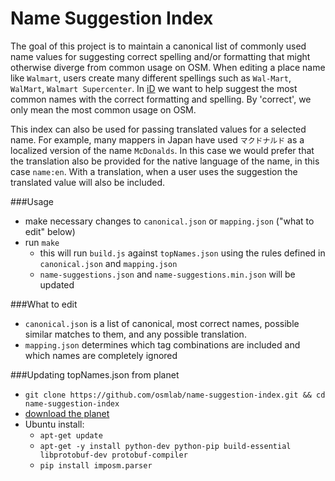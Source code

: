 # Name Suggestion Index

The goal of this project is to maintain a canonical list of commonly used name 
values for suggesting correct spelling and/or formatting that might otherwise 
diverge from common usage on OSM. When editing a place name like `Walmart`, users 
create many different spellings such as `Wal-Mart`, `WalMart`, `Walmart Supercenter`. 
In [iD](http://github.com/systemed/iD) we want to help suggest the most common 
names with the correct formatting and spelling. By 'correct', we only mean the 
most common usage on OSM.

This index can also be used for passing translated values for a selected name. 
For example, many mappers in Japan have used `マクドナルド` as a localized version of
the name `McDonalds`. In this case we would prefer that the translation also be provided 
for the native language of the name, in this case `name:en`. With a translation, when a user 
uses the suggestion the translated value will also be included.

###Usage
- make necessary changes to `canonical.json` or `mapping.json` ("what to edit" below)
- run `make`
    - this will run `build.js` against `topNames.json` using the rules defined in `canonical.json` 
    and `mapping.json`
    - `name-suggestions.json` and `name-suggestions.min.json` will be updated

###What to edit
- `canonical.json` is a list of canonical, most correct names, possible similar matches to them,
and any possible translation.
- `mapping.json` determines which tag combinations are included and which names are completely ignored

###Updating topNames.json from planet
- `git clone https://github.com/osmlab/name-suggestion-index.git && cd name-suggestion-index`
- [download the planet](http://planet.osm.org/pbf/)
- Ubuntu install:
    - `apt-get update`
    - `apt-get -y install python-dev python-pip build-essential libprotobuf-dev protobuf-compiler`
    - `pip install imposm.parser`
